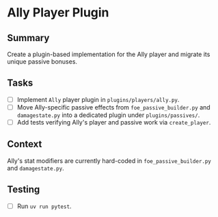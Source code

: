 # Ally Player Plugin

## Summary
Create a plugin-based implementation for the Ally player and migrate its unique passive bonuses.

## Tasks
- [ ] Implement `Ally` player plugin in `plugins/players/ally.py`.
- [ ] Move Ally-specific passive effects from `foe_passive_builder.py` and `damagestate.py` into a dedicated plugin under `plugins/passives/`.
- [ ] Add tests verifying Ally's player and passive work via `create_player`.

## Context
Ally's stat modifiers are currently hard-coded in `foe_passive_builder.py` and `damagestate.py`.

## Testing
- [ ] Run `uv run pytest`.
